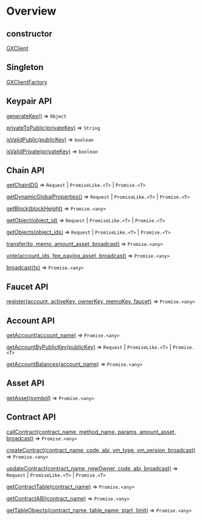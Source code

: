 # Overview
## constructor
[GXClient](/api/GXClient.html#gxclient)

## Singleton
[GXClientFactory](/api/GXClientFactory.html#gxclientfactory)

## Keypair API
[generateKey()](/api/GXClient.html#gxclient-generatekey-⇒-object) ⇒ <code>Object</code>

[privateToPublic(privateKey)](/api/GXClient.html#gxclient-privatetopublic-privatekey-⇒-string) ⇒ <code>String</code>

[isValidPublic(publicKey)](/api/GXClient.html#gxclient-isvalidpublic-publickey-⇒-boolean) ⇒ <code>boolean</code>

[isValidPrivate(privateKey)](/api/GXClient.html#gxclient-isvalidprivate-privatekey-⇒-boolean) ⇒ <code>boolean</code>

## Chain API
[getChainID()](/api/GXClient.html#gxclient-getchainid-⇒-request-promiselike-t-promise-t) ⇒ <code>Request</code> \| <code>PromiseLike.&lt;T&gt;</code> \| <code>Promise.&lt;T&gt;</code>

[getDynamicGlobalProperties()](/api/GXClient.html#gxclient-getdynamicglobalproperties-⇒-request-promiselike-t-promise-t) ⇒ <code>Request</code> \| <code>PromiseLike.&lt;T&gt;</code> \| <code>Promise.&lt;T&gt;</code>

[getBlock(blockHeight)](/api/GXClient.html#gxclient-getblock-blockheight-⇒-promise-any) ⇒ <code>Promise.&lt;any&gt;</code>

[getObject(object_id)](/api/GXClient.html#gxclient-getobject-object-id-⇒-request-promiselike-t-promise-t) ⇒ <code>Request</code> \| <code>PromiseLike.&lt;T&gt;</code> \| <code>Promise.&lt;T&gt;</code>

[getObjects(object_ids)](/api/GXClient.html#gxclient-getobjects-object-ids-⇒-request-promiselike-t-promise-t) ⇒ <code>Request</code> \| <code>PromiseLike.&lt;T&gt;</code> \| <code>Promise.&lt;T&gt;</code>

[transfer(to, memo, amount_asset, broadcast)](/api/GXClient.html#gxclient-transfer-to-memo-amount-asset-broadcast-⇒-promise-any) ⇒ <code>Promise.&lt;any&gt;</code>

[vote(account_ids, fee_paying_asset, broadcast)](/api/GXClient.html#gxclient-vote-account-ids-fee-paying-asset-broadcast-⇒-promise-any) ⇒ <code>Promise.&lt;any&gt;</code>

[broadcast(tx)](/api/GXClient.html#gxclient-broadcast-tx-⇒-promise-any) ⇒ <code>Promise.&lt;any&gt;</code>

## Faucet API
[register(account, activeKey, ownerKey, memoKey, faucet)](/api/GXClient.html#gxclient-register-account-activekey-ownerkey-memokey-faucet-⇒-promise-any) ⇒ <code>Promise.&lt;any&gt;</code>

## Account API
[getAccount(account_name)](/api/GXClient.html#gxclient-getaccount-account-name-⇒-promise-any) ⇒ <code>Promise.&lt;any&gt;</code>

[getAccountByPublicKey(publicKey)](/api/GXClient.html#gxclient-getaccountbypublickey-publickey-⇒-request-promiselike-t-promise-t) ⇒ <code>Request</code> \| <code>PromiseLike.&lt;T&gt;</code> \| <code>Promise.&lt;T&gt;</code>

[getAccountBalances(account_name)](/api/GXClient.html#gxclient-getaccountbalances-account-name-⇒-promise-any) ⇒ <code>Promise.&lt;any&gt;</code>

## Asset API
[getAsset(symbol)](/api/GXClient.html#gxclient-getasset-symbol-⇒-promise-any) ⇒ <code>Promise.&lt;any&gt;</code>

## Contract API
[callContract(contract_name, method_name, params, amount_asset, broadcast)](/api/GXClient.html#gxclient-callcontract-contract-name-method-name-params-amount-asset-broadcast-⇒-promise-any) ⇒ <code>Promise.&lt;any&gt;</code>

[createContract(contract_name, code, abi, vm_type, vm_version, broadcast)](/api/GXClient.html#gxclient-createcontract-contract-name-code-abi-vm-type-vm-version-broadcast-⇒-promise-any) ⇒ <code>Promise.&lt;any&gt;</code>

[updateContract(contract_name, newOwner, code, abi, broadcast)](/api/GXClient.html#gxclient-updatecontract-contract-name-newowner-code-abi-broadcast-⇒-request-promiselike-t-promise-t) ⇒ <code>Request</code> \| <code>PromiseLike.&lt;T&gt;</code> \| <code>Promise.&lt;T&gt;</code>

[getContractTable(contract_name)](/api/GXClient.html#gxclient-getcontracttable-contract-name-⇒-promise-any) ⇒ <code>Promise.&lt;any&gt;</code>

[getContractABI(contract_name)](/api/GXClient.html#gxclient-getcontractabi-contract-name-⇒-promise-any) ⇒ <code>Promise.&lt;any&gt;</code>

[getTableObjects(contract_name, table_name, start, limit)](/api/GXClient.html#gxclient-gettableobjects-contract-name-table-name-start-limit-⇒-promise-any) ⇒ <code>Promise.&lt;any&gt;</code>